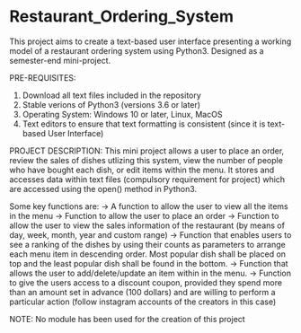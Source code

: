 # Restaurant_Ordering_System
This project aims to create a text-based user interface presenting a working model of a restaurant ordering system using Python3.
Designed as a semester-end mini-project.

PRE-REQUISITES:
1. Download all text files included in the repository
2. Stable verions of Python3 (versions 3.6 or later)
3. Operating System: Windows 10 or later, Linux, MacOS
4. Text editors to ensure that text formatting is consistent (since it is text-based User Interface)

PROJECT DESCRIPTION:
This mini project allows a user to place an order, review the sales of dishes utlizing this system, view the number of people who have bought each dish,
or edit items within the menu. It stores and accesses data within text files (compulsory requirement for project) which are accessed using the open() method in Python3.

Some key functions are:
  -> A function to allow the user to view all the items in the menu
  -> Function to allow the user to place an order
  -> Function to allow the user to view the sales information of the restaurant (by means of day, week, month, year and custom range)
  -> Function that enables users to see a ranking of the dishes by using their counts as parameters to arrange each menu item in descending order. 
     Most popular dish shall be placed on top and the least popular dish shall be found in the bottom.
  -> Function that allows the user to add/delete/update an item within in the menu.
  -> Function to give the users access to a discount coupon, provided they spend more than an amount set in advance (100 dollars) and are willing to perform a particular 
     action (follow instagram accounts of the creators in this case)
 
 NOTE: No module has been used for the creation of this project
